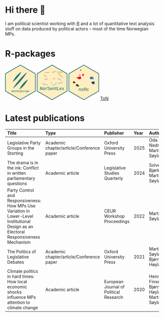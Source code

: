 

# Hi there 👋

I am political scientist working with [R](https://www.r-project.org/)
and a lot of quantitative text analysis stuff on data produced by
political actors – most of the time Norwegian MPs.

<!-- # Work
&#10;📚 Postdoctoral Fellow</br> 🏢 @ University of Oslo</br></br>
&#10;🔗 [martigso@github](https://martigso.github.io)</br> 🔗
[martigso@uio](https://www.sv.uio.no/isv/english/people/aca/martigso/index.html)
 -->

# R-packages

[<img
src="https://github.com/martigso/stortingscrape/blob/master/man/figures/stortingscrape.png?raw=true"
width="100" />](https://github.com/martigso/stortingscrape) [<img
src="https://github.com/martigso/NorSentLex/blob/main/man/figures/norsentlex.png?raw=true"
width="100" />](https://github.com/martigso/NorSentLex) [<img
src="https://github.com/martigso/noRc/blob/master/inst/figures/noRc.png?raw=true"
width="100" />](https://github.com/martigso/noRc)
[ToN](https://github.com/ltgoslo/talk-of-norway)

# Latest publications

| Title | Type | Publisher | Year | Authors |
|:---|:---|:---|:---|:---|
| Legislative Party Groups in the Storting | Academic chapter/article/Conference paper | Oxford University Press | 2025 | Oda Nedregård, Martin Søyland |
| The drama is in the ink: Conflict in written parliamentary questions | Academic article | Legislative Studies Quarterly | 2024 | Solveig Bjørkholt, Martin Søyland |
| Party Control and Responsiveness: How MPs Use Variation in Lower-Level Institutional Design as an Electoral Responsiveness Mechanism | Academic article | CEUR Workshop Proceedings | 2022 | Martin Søyland |
| The Politics of Legislative Debates | Academic chapter/article/Conference paper | Oxford University Press | 2021 | Martin Søyland, Bjørn Høyland |
| Climate politics in hard times: How local economic shocks influence MPs attention to climate change | Academic article | European Journal of Political Research | 2020 | Henning Finseraas, Bjørn Høyland, Martin Søyland |
